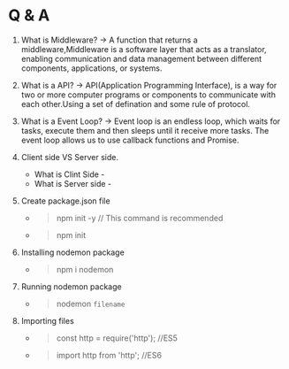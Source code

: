 # Q & A
1. What is Middleware?
-> A function that returns a middleware,Middleware is a software layer that acts as a translator, enabling communication and data management between different components, applications, or systems. 

2. What is a API?
-> API(Application Programming Interface), is a way for two or more computer programs or components to communicate with each other.Using a set of defination and some rule of protocol.

3. What is a Event Loop?
-> Event loop is an endless loop, which waits for tasks, execute them and then sleeps until it receive more tasks. The event loop allows us to use callback functions and Promise.

4. Client side VS Server side.
    * What is Clint Side - 
    * What is Server side -

5. Create package.json file
    * > npm init -y // This command is recommended
    * > npm init

6. Installing nodemon package
    * > npm i nodemon

7. Running nodemon package
    * > nodemon `filename`

8. Importing files
    * > const http = require('http');   //ES5
    * > import http from 'http';    //ES6